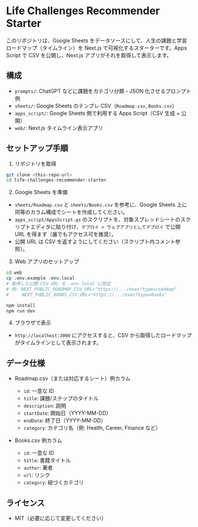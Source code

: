 # Life Challenges Recommender Starter

このリポジトリは、Google Sheets をデータソースにして、人生の課題と学習ロードマップ（タイムライン）を Next.js で可視化するスターターです。Apps Script で CSV を公開し、Next.js アプリがそれを取得して表示します。

## 構成

- `prompts/`: ChatGPT などに課題をカテゴリ分類・JSON 化させるプロンプト例
- `sheets/`: Google Sheets のテンプレ CSV（`Roadmap.csv`, `Books.csv`）
- `apps_script/`: Google Sheets 側で利用する Apps Script（CSV 生成 + 公開）
- `web/`: Next.js タイムライン表示アプリ

## セットアップ手順

1. リポジトリを取得

```bash
git clone <this-repo-url>
cd life-challenges-recommender-starter
```

2. Google Sheets を準備
- `sheets/Roadmap.csv` と `sheets/Books.csv` を参考に、Google Sheets 上に同等のカラム構成でシートを作成してください。
- `apps_script/AppsScript.gs` のスクリプトを、対象スプレッドシートのスクリプトエディタに貼り付け、`デプロイ > ウェブアプリとしてデプロイ` で公開 URL を得ます（誰でもアクセス可を推奨）。
- 公開 URL は CSV を返すようにしてください（スクリプト内コメント参照）。

3. Web アプリのセットアップ

```bash
cd web
cp .env.example .env.local
# 取得した公開 CSV URL を .env.local に設定
# 例: NEXT_PUBLIC_ROADMAP_CSV_URL="https://.../exec?type=roadmap"
#     NEXT_PUBLIC_BOOKS_CSV_URL="https://.../exec?type=books"

npm install
npm run dev
```

4. ブラウザで表示
- `http://localhost:3000` にアクセスすると、CSV から取得したロードマップがタイムラインとして表示されます。

## データ仕様

- Roadmap.csv（または対応するシート）例カラム
  - `id`: 一意な ID
  - `title`: 課題/ステップのタイトル
  - `description`: 説明
  - `startDate`: 開始日（YYYY-MM-DD）
  - `endDate`: 終了日（YYYY-MM-DD）
  - `category`: カテゴリ名（例: Health, Career, Finance など）

- Books.csv 例カラム
  - `id`: 一意な ID
  - `title`: 書籍タイトル
  - `author`: 著者
  - `url`: リンク
  - `category`: 紐づくカテゴリ

## ライセンス

- MIT（必要に応じて変更してください）